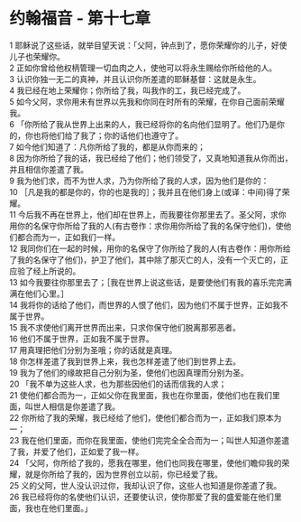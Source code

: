 # 约翰福音 - 第十七章
  
 1 耶稣说了这些话，就举目望天说：「父阿，钟点到了，愿你荣耀你的儿子，好使儿子也荣耀你。  
 2 正如你曾给他权柄管理一切血肉之人，使他可以将永生赐给你所给他的人。  
 3 认识你独一无二的真神，并且认识你所差遣的耶稣基督：这就是永生。  
 4 我已经在地上荣耀你；你所给了我，叫我作的工，我已经完成了。  
 5 如今父阿，求你用未有世界以先我和你同在时所有的荣耀，在你自己面前荣耀我。  
 6 「你所给了我从世界上出来的人，我已经将你的名向他们显明了。他们乃是你的，你也将他们给了我了；你的话他们也遵守了。  
 7 如今他们知道了：凡你所给了我的，都是从你而来的；  
 8 因为你所给了我的话，我已经给了他们；他们领受了，又真地知道我从你而出，并且相信你差遣了我。  
 9 我为他们求，而不为世人求，乃为你所给了我的人求，因为他们是你的：  
 10 ［凡是我的都是你的，你的也是我的］；我并且在他们身上(或译：中间)得了荣耀。  
 11 今后我不再在世界上，他们却在世界上，而我要往你那里去了。圣父阿，求你用你的名保守你所给了我的人(有古卷作：求你用你所给了我的名保守他们)，使他们都合而为一，正如我们一样。  
 12 我同你们在一起的时候，用你的名保守了你所给了我的人(有古卷作：用你所给了我的名保守了他们)，护卫了他们，其中除了那灭亡的人，没有一个灭亡的，正应验了经上所说的。  
 13 如今我要往你那里去了；［我在世界上说这些话，是要使他们有我的喜乐完完满满在他们心里。］  
 14 我将你的话给了他们，而世界的人恨了他们，因为他们不属于世界，正如我不属于世界。  
 15 我不求使他们离开世界而出来，只求你保守他们脱离那邪恶者。  
 16 他们不属于世界，正如我不属于世界。  
 17 用真理把他们分别为圣哦；你的话就是真理。  
 18 你怎样差遣了我到世界上来，我也怎样差遣了他们到世界上去。  
 19 我为了他们的缘故把自己分别为圣，使他们也因真理而分别为圣。  
 20 「我不单为这些人求，也为那些因他们的话而信我的人求；  
 21 使他们都合而为一，正如父你在我里面，我也在你里面，使他们也在我们里面，叫世人相信是你差遣了我。  
 22 你所给了我的荣耀，我已经给了他们，使他们都合而为一，正如我们原本为一；  
 23 我在他们里面，而你在我里面，使他们完完全全合而为一；叫世人知道你差遣了我，并爱了他们，正如爱了我一样。  
 24 「父阿，你所给了我的，愿我在哪里，他们也同我在哪里，使他们瞻仰我的荣耀，就是你所给了我的，因为世界创立以前，你已经爱了我。  
 25 义的父阿，世人没认识过你，我却认识了你，这些人也知道是你差遣了我。  
 26 我已经将你的名使他们认识，还要使认识，使你那爱了我的盛爱能在他们里面，我也在他们里面。」